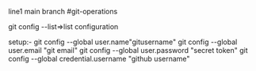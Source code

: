 line1
main branch
#git-operations

git config --list=>list configuration

setup:-
git config --global user.name"gitusername"
git config --global user.email "git email"
git config --global user.password "secret token"
git config --global credential.username "github username"